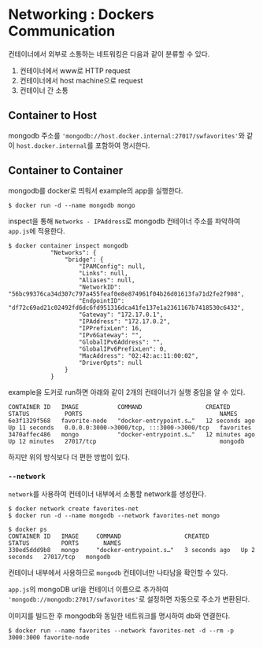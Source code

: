 # Networking : Dockers Communication

컨테이너에서 외부로 소통하는 네트워킹은 다음과 같이 분류할 수 있다.
1. 컨테이너에서 www로 HTTP request
2. 컨테이너에서 host machine으로 request
3. 컨테이너 간 소통

## Container to Host
mongodb 주소를 `'mongodb://host.docker.internal:27017/swfavorites'`와 같이 `host.docker.internal`를 포함하여 명시한다.

## Container to Container
mongodb를 docker로 띄워서 example의 app을 실행한다.
```console
$ docker run -d --name mongodb mongo
```
inspect을 통해 `Networks - IPAddress`로 mongodb 컨테이너 주소를 파악하여 `app.js`에 적용한다.

```console
$ docker container inspect mongodb
            "Networks": {
                "bridge": {
                    "IPAMConfig": null,
                    "Links": null,
                    "Aliases": null,
                    "NetworkID": "56bc99376ca34d307c797a455feaf0e8e874961f04b26d01613fa71d2fe2f908",
                    "EndpointID": "df72c69ad21c02492fd6dc6fd951316dca41fe137e1a2361167b7418530c6432",
                    "Gateway": "172.17.0.1",
                    "IPAddress": "172.17.0.2", 
                    "IPPrefixLen": 16,
                    "IPv6Gateway": "",
                    "GlobalIPv6Address": "",
                    "GlobalIPv6PrefixLen": 0,
                    "MacAddress": "02:42:ac:11:00:02",
                    "DriverOpts": null
                }
            }

```
example을 도커로 run하면 아래와 같이 2개의 컨테이너가 실행 중임을 알 수 있다.
```
CONTAINER ID   IMAGE           COMMAND                  CREATED          STATUS          PORTS                                       NAMES
6e3f1329f568   favorite-node   "docker-entrypoint.s…"   12 seconds ago   Up 11 seconds   0.0.0.0:3000->3000/tcp, :::3000->3000/tcp   favorites
3470affec486   mongo           "docker-entrypoint.s…"   12 minutes ago   Up 12 minutes   27017/tcp                                   mongodb
```

하지만 위의 방식보다 더 편한 방법이 있다.

### `--network`
`network`를 사용하여 컨테이너 내부에서 소통할 network를 생성한다.
```console
$ docker network create favorites-net
$ docker run -d --name mongodb --network favorites-net mongo
```
```console
$ docker ps
CONTAINER ID   IMAGE     COMMAND                  CREATED         STATUS         PORTS       NAMES
330ed5ddd9b8   mongo     "docker-entrypoint.s…"   3 seconds ago   Up 2 seconds   27017/tcp   mongodb
```
컨테이너 내부에서 사용하므로 `mongodb` 컨테이너만 나타남을 확인할 수 있다. 

`app.js`의 mongoDB url을 컨테이너 이름으로 추가하여 `'mongodb://mongodb:27017/swfavorites'`로 설정하면 자동으로 주소가 변환된다.

이미지를 빌드한 후 mongodb와 동일한 네트워크를 명시하여 db와 연결한다.
```console
$ docker run --name favorites --network favorites-net -d --rm -p 3000:3000 favorite-node
```



